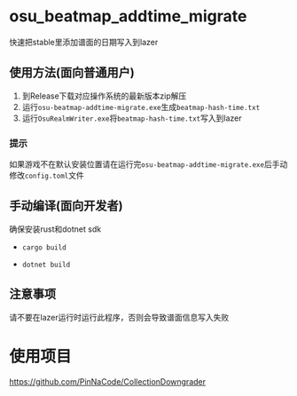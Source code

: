 # osu_beatmap_addtime_migrate
快速把stable里添加谱面的日期写入到lazer

## 使用方法(面向普通用户)
1. 到Release下载对应操作系统的最新版本zip解压
2. 运行`osu-beatmap-addtime-migrate.exe`生成`beatmap-hash-time.txt`
3. 运行`OsuRealmWriter.exe`将`beatmap-hash-time.txt`写入到lazer

### 提示
如果游戏不在默认安装位置请在运行完`osu-beatmap-addtime-migrate.exe`后手动修改`config.toml`文件

## 手动编译(面向开发者)
确保安装rust和dotnet sdk

- `cargo build`

- `dotnet build`

## 注意事项
请不要在lazer运行时运行此程序，否则会导致谱面信息写入失败


# 使用项目
https://github.com/PinNaCode/CollectionDowngrader